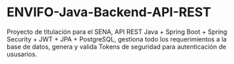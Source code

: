 # ENVIFO-Java-Backend-API-REST
Proyecto de titulación para el SENA, API REST Java + Spring Boot + Spring Security + JWT + JPA + PostgreSQL, gestiona todo los requerimientos a la base de datos, genera y valida Tokens de seguridad para autenticación de ususarios.
